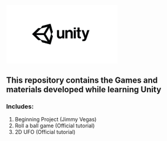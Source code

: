 <img src="https://github.com/Kechushou/Unity/blob/master/images/unity.jpg" width="300">

## This repository contains the Games and materials developed while learning Unity

### Includes:
1. Beginning Project (Jimmy Vegas)
2. Roll a ball game (Official tutorial)
3. 2D UFO (Official tutorial)
